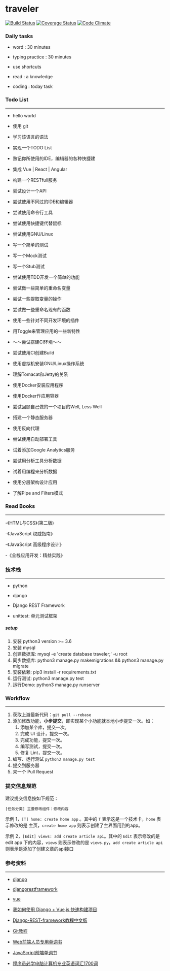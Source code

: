 # traveler

[![Build Status](https://travis-ci.org/travelgeezer/traveler.svg?branch=master)](https://travis-ci.org/travelgeezer/traveler)
[![Coverage Status](https://coveralls.io/repos/github/travelgeezer/traveler/badge.svg?branch=master)](https://coveralls.io/github/travelgeezer/traveler?branch=master)
[![Code Climate](https://codeclimate.com/github/travelgeezer/traveler/badges/gpa.svg)](https://codeclimate.com/github/travelgeezer/traveler)

### Daily tasks

- word : 30 minutes

- typing practice : 30 minutes

- use shortcuts

- read : a knowledge

- coding : today task


### Todo List
-------------

- hello world

- 使用 git

- 学习该语言的语法

- 实现一个TODO List

- 熟记你所使用的IDE，编辑器的各种快捷建

- 集成 Vue | React | Angular

- 构建一个RESTfull服务

- 尝试设计一个API

- 尝试使用不同过的IDE和编辑器

- 尝试使用命令行工具

- 尝试使用快捷键代替鼠标

- 尝试使用GNU/Linux

- 写一个简单的测试

- 写一个Mock测试

- 写一个Stub测试

- 尝试使用TDD开发一个简单的功能

- 尝试做一些简单的重命名变量

- 尝试一些提取变量的操作

- 尝试做一些重命名现有的函数

- 使用一些针对不同开发环境的插件

- 用Toggle来管理应用的一些新特性

- ～～尝试搭建CI环境～～

- 尝试使用CI创建Build

- 使用虚拟机安装GNU/Linux操作系统

- 理解Tomacat和Jetty的关系

- 使用Docker安装应用程序

- 使用Docker作应用容器

- 尝试回顾自己做的一个项目的Well, Less Well

- 搭建一个静态服务器

- 使用反向代理

- 尝试使用自动部署工具

- 试着添加Google Analytics服务

- 尝试用分析工具分析数据

- 试着用编程来分析数据

- 使用分层架构设计应用

- 了解Pipe and Filters模式


### Read Books
--------------

-《HTML与CSS》(第二版)

-《JavaScript 权威指南》

-《JavaScript 高级程序设计》

-《全栈应用开发：精益实践》


### 技术栈
---------

- python

- django

- Django REST Framework

- unittest: 单元测试框架

##### setup

1. 安装 python3 version >= 3.6
2. 安装 mysql
3. 创建数据库: mysql -e 'create database traveler;' -u root
4. 同步数据库: python3 manage.py makemigrations && python3 manage.py migrate
5. 安装依赖: pip3 install -r requirements.txt
6. 运行测试: python3 manage.py test
7. 运行Demo: python3 manage.py runserver


### Workflow
-------------

1. 获取上游最新代码：``git pull --rebase``
2. 添加修改功能，**小步提交**，即实现某个小功能就本地小步提交一次。如：
    1. 添加某个库，提交一次。
    2. 完成 UI 设计，提交一次。
    3. 完成功能，提交一次。
    4. 编写测试，提交一次。
    5. 修复 Lint，提交一次。
3. 编写、运行测试 ``python3 manage.py test``
4. 提交到服务器
5. 来一个 Pull Request


### 提交信息规范

建议提交信息按如下规范：

```
[任务分类] 主要修改组件：修改内容
```

示例 1，``[T] home: create home app`` 。其中的 ``T`` 表示这是一个技术卡，``home`` 表示修改的是 主页，``create home app`` 则表示创建了主界面用到的app。

示例 2，``[Edit] views: add create article api``。其中的 ``Edit`` 表示修改的是edit app 下的内容，``views`` 则表示修改的是 ``views.py``，``add create article api`` 则表示是添加了创建文章的api接口


### 参考资料
-----------

- [django](https://www.djangoproject.com/)

- [djangorestframework](http://www.django-rest-framework.org/)

- [vue](https://cn.vuejs.org/)

- [我如何使用 Django + Vue.js 快速构建项目](https://zhuanlan.zhihu.com/p/25080236)

- [Django-REST-framework教程中文版](https://darkcooking.gitbooks.io/django-rest-framework-cn/content/)

- [Git教程](http://www.liaoxuefeng.com/wiki/0013739516305929606dd18361248578c67b8067c8c017b000)

- [Web前端人员专用单词书](https://www.shanbay.com/wordbook/129934/)

- [JavaScript前端单词书](https://www.shanbay.com/wordbook/169468/)

- [程序员必学电脑计算机专业英语词汇1700词](https://www.shanbay.com/wordbook/104791/)